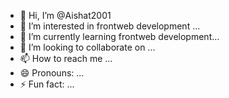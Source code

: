 - 👋 Hi, I’m @Aishat2001
- 👀 I’m interested in frontweb development ...
- 🌱 I’m currently learning frontweb development...
- 💞️ I’m looking to collaborate on ...
- 📫 How to reach me ...
- 😄 Pronouns: ...
- ⚡ Fun fact: ...

<!---
Aishat2001/Aishat2001 is a ✨ special ✨ repository because its `README.md` (this file) appears on your GitHub profile.
You can click the Preview link to take a look at your changes.
--->
